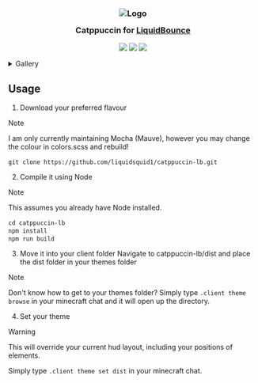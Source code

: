 <h3 align="center">
	<img src="https://raw.githubusercontent.com/catppuccin/catppuccin/main/assets/logos/exports/1544x1544_circle.png" width="100" alt="Logo"/><br/>
	<img src="https://raw.githubusercontent.com/catppuccin/catppuccin/main/assets/misc/transparent.png" height="30" width="0px"/>
	Catppuccin for <a href="https://liquidbounce.net/">LiquidBounce</a>
	<img src="https://raw.githubusercontent.com/catppuccin/catppuccin/main/assets/misc/transparent.png" height="30" width="0px"/>
</h3>

<p align="center">
    <a href="https://github.com/liquidsquid1/catppuccin-lb/stargazers"><img src="https://img.shields.io/github/stars/liquidsquid1/catppuccin-lb?colorA=363a4f&colorB=b7bdf8&style=for-the-badge"></a>
    <a href="https://github.com/liquidsquid1/catppuccin-lb/issues"><img src="https://img.shields.io/github/issues/liquidsquid1/catppuccin-lb?colorA=363a4f&colorB=f5a97f&style=for-the-badge"></a>
    <a href="https://github.com/liquidsquid1/catppuccin-lb/contributors"><img src="https://img.shields.io/github/contributors/liquidsquid1/catppuccin-lb?colorA=363a4f&colorB=a6da95&style=for-the-badge"></a>
</p>

<details>
  <summary>Gallery</summary>
  
  ## HUD
  ![](.github/assets/img/hud.png)
  ## ClickGUI (with Pomofocus integration)
  ![](.github/assets/img/clickgui.png)
  ## Main Menu
  ![](.github/assets/img/menu.png)
  ## Alt Manager (Modal)
  ![](.github/assets/img/alt-manager.png)
</details>

## Usage

1. Download your preferred flavour
> [!NOTE]  
> I am only currently maintaining Mocha (Mauve), however you may change the colour in colors.scss and rebuild!

```
git clone https://github.com/liquidsquid1/catppuccin-lb.git
```

2. Compile it using Node
> [!NOTE]
> This assumes you already have Node installed.

```
cd catppuccin-lb
npm install
npm run build
```

3. Move it into your client folder
Navigate to catppuccin-lb/dist and place the dist folder in your themes folder
> [!NOTE]
> Don't know how to get to your themes folder? Simply type `.client theme browse` in your minecraft chat and it will open up the directory.

4. Set your theme
> [!WARNING]
> This will override your current hud layout, including your positions of elements.

Simply type `.client theme set dist` in your minecraft chat.
